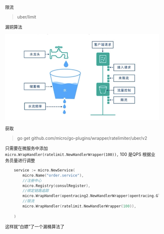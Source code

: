 限流

>uber/limit

漏铜算法

![](../images/limit-image.jpg)


获取

>go get github.com/micro/go-plugins/wrapper/ratelimiter/uber/v2


只需要在微服务中添加 ``micro.WrapHandler(ratelimit.NewHandlerWrapper(100)),`` 100 是QPS 根据业务员量进行调整

```go
	service := micro.NewService(
		micro.Name("order.service"),
		//注册中心
		micro.Registry(consulRegister),
		//绑定链路追踪
		micro.WrapHandler(opentracing2.NewHandlerWrapper(opentracing.GlobalTracer())),
		//限流
		micro.WrapHandler(ratelimit.NewHandlerWrapper(100)),
		
	)
```

这样就“白嫖”了一个漏桶算法了



